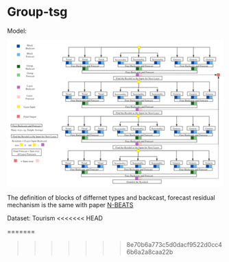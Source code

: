 # Group-tsg

Model: 

![Model Architecture](group-tsg.png)

The definition of blocks of differnet types and backcast, forecast residual mechanism is the same with paper [N-BEATS](https://arxiv.org/abs/1905.10437)

Dataset: Tourism
<<<<<<< HEAD


=======
>>>>>>> 8e70b6a773c5d0dacf9522d0cc46b6a2a8caa22b
